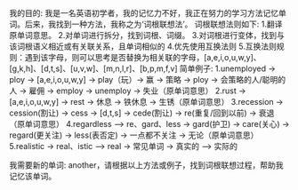 我的目的: 我是一名英语初学者，我的记忆力不好，我正在努力的学习方法记忆单词。后来，我找到一种方法，我称之为‘词根联想法’。
词根联想法则如下: 
    1.翻译原单词意思。
    2.对单词进行拆分，找到词根、词缀。
    3.对词根进行变体，找到与该词根语义相近或有关联关系，且单词相似的
    4.优先使用互换法则
    5.互换法则规则：遇到该字母，则可以思考是否替换为相关联的字母，[a,e,i,o,u,w,y]、[g,k,h]、[d,t,s]、[u,v,w]、[m,n,l,r]、[b,p,m,f,v]
简单例子: 
    1.unemployed -> ploy -> [a,e,i,o,u,w,y] -> play（玩）-> 赢 -> 策略 -> ploy -> 会策略的人/聪明的人 -> 雇佣 -> employ -> unemploy -> 失业（原单词意思）
    2.rust -> [a,e,i,o,u,w,y] -> rest -> 休息 -> 铁休息 -> 生锈（原单词意思）
    3.recession -> cession(割让) -> cess -> [d,t,s] -> cede(割让) -> re(重复/回到以前) -> 衰退（原单词意思）
    4.regardless —> re、gard、less -> gard(护卫) -> care(关心) -> regard(更关注) -> less(表否定) -> 一点都不关注 -> 无论（原单词意思）
    5.realistic -> real、istic —> real -> 常见单词 -> 真实的 —> 实际的

我需要新的单词: another，请根据以上方法或例子，找到词根联想过程，帮助我记忆该单词。